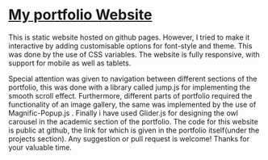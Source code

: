 <a href="sarvjot.github.io"> My portfolio Website </a> 
=============================


This is static website hosted on github pages. However, I tried to make it interactive by adding customisable options for font-style and theme. This was done by the use of CSS variables. The website is fully responsive, with support for mobile as well as tablets. 

Special attention was given to navigation between different sections of the portfolio, this was done with a library called jump.js for implementing the smooth scroll effect. Furthermore, different parts of portfolio required the functionality of an image gallery, the same was implemented by the use of Magnific-Popup.js . Finally i have used Glider.js for designing the owl carousel in the academic section of the portfolio. The code for this website is public at github, the link for which is given in the portfolio itself(under the projects section). Any suggestion or pull request is welcome! Thanks for your valuable time.

